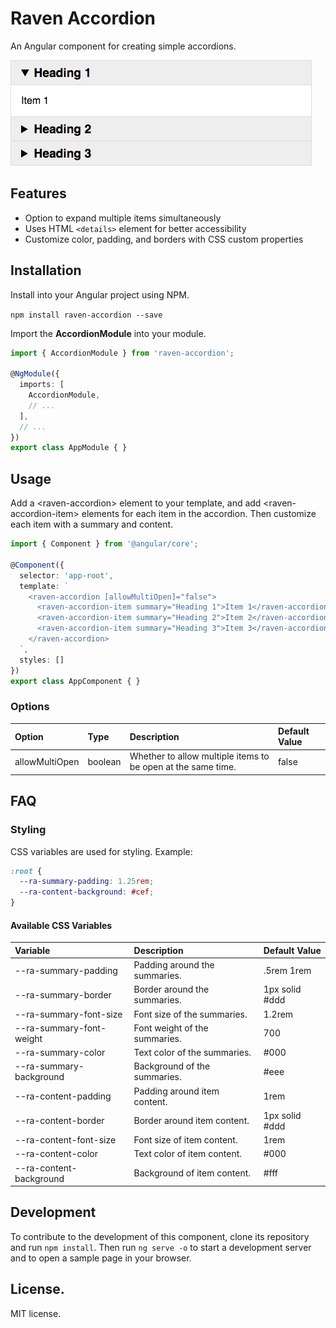 # Raven Accordion

An Angular component for creating simple accordions.

![Screenshot](https://raw.githubusercontent.com/thomashigginbotham/raven-accordion/HEAD/screenshots/sample.png)

## Features

* Option to expand multiple items simultaneously
* Uses HTML `<details>` element for better accessibility
* Customize color, padding, and borders with CSS custom properties

## Installation

Install into your Angular project using NPM.

`npm install raven-accordion --save`

Import the **AccordionModule** into your module.

```ts
import { AccordionModule } from 'raven-accordion';

@NgModule({
  imports: [
    AccordionModule,
    // ...
  ],
  // ...
})
export class AppModule { }
```

## Usage

Add a &lt;raven-accordion&gt; element to your template, and add &lt;raven-accordion-item&gt; elements for each item in the accordion. Then customize each item with a summary and content.

```ts
import { Component } from '@angular/core';

@Component({
  selector: 'app-root',
  template: `
    <raven-accordion [allowMultiOpen]="false">
      <raven-accordion-item summary="Heading 1">Item 1</raven-accordion-item>
      <raven-accordion-item summary="Heading 2">Item 2</raven-accordion-item>
      <raven-accordion-item summary="Heading 3">Item 3</raven-accordion-item>
    </raven-accordion>
  `,
  styles: []
})
export class AppComponent { }
```

### Options

| Option         | Type    | Description                                                  | Default Value
| :------------- | :------ | :----------------------------------------------------------- | :------------
| allowMultiOpen | boolean | Whether to allow multiple items to be open at the same time. | false

## FAQ

### Styling

CSS variables are used for styling. Example:

```css
:root {
  --ra-summary-padding: 1.25rem;
  --ra-content-background: #cef;
}
```

#### Available CSS Variables

| Variable                 | Description                     | Default Value
| :----------------------- | :------------------------------ | :-------------
| --ra-summary-padding     | Padding around the summaries.   | .5rem 1rem
| --ra-summary-border      | Border around the summaries.    | 1px solid #ddd
| --ra-summary-font-size   | Font size of the summaries.     | 1.2rem
| --ra-summary-font-weight | Font weight of the summaries.   | 700
| --ra-summary-color       | Text color of the summaries.    | #000
| --ra-summary-background  | Background of the summaries.    | #eee
| --ra-content-padding     | Padding around item content.    | 1rem
| --ra-content-border      | Border around item content.     | 1px solid #ddd
| --ra-content-font-size   | Font size of item content.      | 1rem
| --ra-content-color       | Text color of item content.     | #000
| --ra-content-background  | Background of item content.     | #fff

## Development

To contribute to the development of this component, clone its repository and run `npm install`. Then run `ng serve -o` to start a development server and to open a sample page in your browser.

## License.

MIT license.
